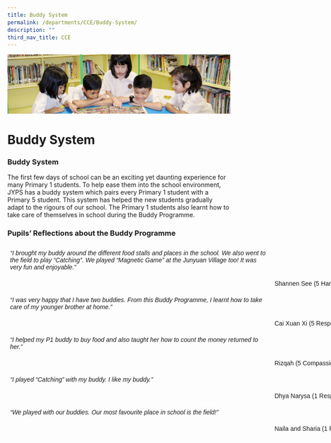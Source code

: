 ```yaml
---
title: Buddy System
permalink: /departments/CCE/Buddy-System/
description: ""
third_nav_title: CCE
---
```

![](/images/banner.gif)

  
  
Buddy System
============


### **Buddy System**



The first few days of school can be an exciting yet daunting experience for many Primary 1 students. To help ease them into the school environment, JYPS has a buddy system which pairs every Primary 1 student with a Primary 5 student. This system has helped the new students gradually adapt to the rigours of our school. The Primary 1 students also learnt how to take care of themselves in school during the Buddy Programme.

### **Pupils’ Reflections about the Buddy Programme**


<style type="text/css">
.tg  {border-collapse:collapse;border-spacing:0;}
.tg td{border-color:black;border-style:solid;border-width:1px;font-family:Arial, sans-serif;font-size:14px;
  overflow:hidden;padding:10px 5px;word-break:normal;}
.tg th{border-color:black;border-style:solid;border-width:1px;font-family:Arial, sans-serif;font-size:14px;
  font-weight:normal;overflow:hidden;padding:10px 5px;word-break:normal;}
.tg .tg-zv4m{border-color:#ffffff;text-align:left;vertical-align:top}
.tg .tg-eo4b{border-color:#ffffff;font-style:italic;text-align:left;vertical-align:top}
</style>
<table class="tg" style="undefined;table-layout: fixed; width: 835px">
<colgroup>
<col style="width: 599px">
<col style="width: 236px">
</colgroup>
<thead>
  <tr>
    <th class="tg-eo4b">“I brought my buddy around the different food stalls and places in the school. We also went to the field to play “Catching”. We played “Magnetic Game” at the Junyuan Village too! It was very fun and enjoyable.”</th>
    <th class="tg-zv4m"></th>
  </tr>
</thead>
<tbody>
  <tr>
    <td class="tg-zv4m"></td>
    <td class="tg-zv4m">Shannen See (5 Harmony)</td>
  </tr>
  <tr>
    <td class="tg-eo4b">“I was very happy that I have two buddies. From this Buddy Programme, I learnt how to take care of my younger brother at home.”</td>
    <td class="tg-zv4m"></td>
  </tr>
  <tr>
    <td class="tg-zv4m"></td>
    <td class="tg-zv4m">Cai Xuan Xi (5 Responsibility)</td>
  </tr>
  <tr>
    <td class="tg-eo4b">“I helped my P1 buddy to buy food and also taught her how to count the money returned to her.”</td>
    <td class="tg-zv4m"></td>
  </tr>
  <tr>
    <td class="tg-zv4m"></td>
    <td class="tg-zv4m">Rizqah (5 Compassion)</td>
  </tr>
  <tr>
    <td class="tg-eo4b">“I played “Catching” with my buddy. I like my buddy.”</td>
    <td class="tg-zv4m"></td>
  </tr>
  <tr>
    <td class="tg-zv4m"></td>
    <td class="tg-zv4m">Dhya Narysa (1 Responsibility)</td>
  </tr>
  <tr>
    <td class="tg-eo4b">“We played with our buddies. Our most favourite place in school is the field!”</td>
    <td class="tg-zv4m"></td>
  </tr>
  <tr>
    <td class="tg-zv4m"></td>
    <td class="tg-zv4m">Naila and Sharia (1 Respect)</td>
  </tr>
</tbody>
</table>